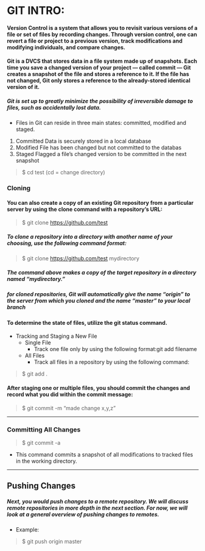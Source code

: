 
# GIT INTRO:
#### Version Control is a system that allows you to revisit various versions of a file or set of files by recording changes. Through version control, one can revert a file or project to a previous version, track modifications and modifying individuals, and compare changes.

#### Git is a DVCS that stores data in a file system made up of snapshots. Each time you save a changed version of your project — called commit — Git creates a snapshot of the file and stores a reference to it. If the file has not changed, Git only stores a reference to the already-stored identical version of it.
##### Git is set up to greatly minimize the possibility of irreversible damage to files, such as accidentally lost data.
* Files in Git can reside in three main states: committed, modified and staged.
1.  Committed
Data is securely stored in a local database
 2.  Modified
File has been changed but not committed to the databas
3. Staged
Flagged a file’s changed version to be committed in the next snapshot

> $ cd test (cd = change directory)

### Cloning
#### You can also create a copy of an existing Git repository from a particular server by using the clone command with a repository’s URL:

> $ git clone https://github.com/test
##### To clone a repository into a directory with another name of your choosing, use the following command format:

>$ git clone https://github.com/test mydirectory
##### The command above makes a copy of the target repository in a directory named “mydirectory.”
##### for cloned repositories, Git will automatically give the name “origin” to the server from which you cloned and the name “master” to your local branch
#### To determine the state of files, utilize the git status command.

* Tracking and Staging a New File
   - Single File
      - Track one file only by using the following format:git add filename
   - All Files
     - Track all files in a repository by using the following command:

> $ git add . 

#### After staging one or multiple files, you should commit the changes and record what you did within the commit message:

> $ git commit -m “made change x,y,z”
--------------
### Committing All Changes
> $ git commit -a
* This command commits a snapshot of all modifications to tracked files in the working directory.
----------
## Pushing Changes
##### Next, you would push changes to a remote repository. We will discuss remote repositories in more depth in the next section. For now, we will look at a general overview of pushing changes to remotes.

* Example:

>$ git push origin master